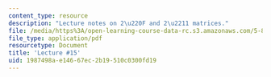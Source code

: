 ```yaml
---
content_type: resource
description: "Lecture notes on 2\u220F and 2\u2211 matrices."
file: /media/https%3A/open-learning-course-data-rc.s3.amazonaws.com/5-80-small-molecule-spectroscopy-and-dynamics-fall-2008/1987498ae14667ec2b19510c0300fd19_15_580ln_fa08.pdf
file_type: application/pdf
resourcetype: Document
title: 'Lecture #15'
uid: 1987498a-e146-67ec-2b19-510c0300fd19
---
```

